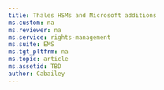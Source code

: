 ```yaml
---
title: Thales HSMs and Microsoft additions
ms.custom: na
ms.reviewer: na
ms.service: rights-management
ms.suite: EMS
ms.tgt_pltfrm: na
ms.topic: article
ms.assetid: TBD
author: Cabailey
---
```


